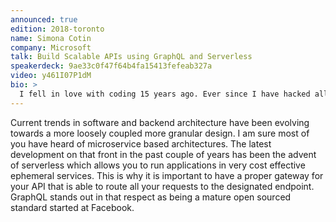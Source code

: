```yaml
---
announced: true
edition: 2018-toronto
name: Simona Cotin
company: Microsoft
talk: Build Scalable APIs using GraphQL and Serverless
speakerdeck: 9ae33c0f47f64b4fa15413fefeab327a
video: y461I07P1dM
bio: >
  I fell in love with coding 15 years ago. Ever since I have hacked all kinds of projects in C/C++, Delphi, C#, PHP, Java, Python, Lisp, Javascript and hoping to learn Go this year. I started my career writing Delphi for Rad Studio at Borland (or Embarcadero). While working for Corvil and Arista Networks, developed a passion for data analytics platforms and network data as well as Angular with Typescript (right before it became super popular).
---
```


Current trends in software and backend architecture have been evolving towards a more loosely coupled more granular design. I am sure most of you have heard of microservice based architectures. The latest development on that front in the past couple of years has been the advent of serverless which allows you to run applications in very cost effective ephemeral services. This is why it is important to have a proper gateway for your API that is able to route all your requests to the designated endpoint. GraphQL stands out in that respect as being a mature open sourced standard started at Facebook.
